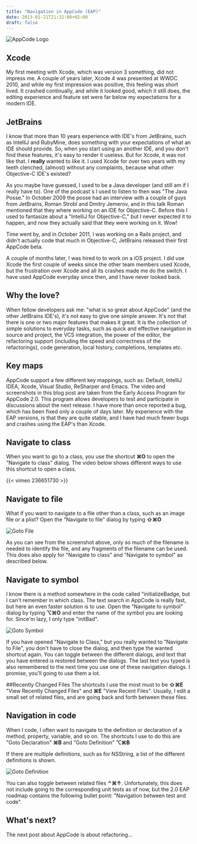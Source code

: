 ```yaml
---
title: "Navigation in AppCode (EAP)"
date: 2013-01-21T21:32:00+02:00
draft: false
---
```


![AppCode Logo](http://bonski-blog.s3.amazonaws.com/appcode-logo.png)

## Xcode

My first meeting with Xcode, which was version 3 something, did not impress me. A couple of years later, Xcode 4 was presented at WWDC 2010, and while my first impression was positive, this feeling was short lived. It crashed continually, and while it looked good, which it still does, the editing experience and feature set were far below my expectations for a modern IDE. 


## JetBrains


I know that more than 10 years experience with IDE's from JetBrains, such as IntelliJ and RubyMine, does something with your expectations of what an IDE should provide. So, when you start using an another IDE, and you don't find these features, it's easy to render it useless. But for Xcode, it was not like that. I __really__ wanted to like it. I used Xcode for over two years with my teeth clenched, (almost) without any complaints, because what other Objective-C IDE's existed?

As you maybe have guessed, I used to be a Java developer (and still am if I really have to). One of the podcast`s I used to listen to then was "The Java Posse." In October 2009 the posse had an interview with a couple of guys from JetBrains, Roman Strobl and Dmitry Jemerov, and in this talk Roman mentioned that they where working on an IDE for Objective-C. Before this I used to fantasize about a "IntelliJ for Objective-C," but I never expected it to happen, and now they actually said that they were working on it. Wow! 

Time went by, and in October 2011, I was working on a Rails project, and didn't actually code that much in Objective-C, JetBrains released their first AppCode beta. 

A couple of months later, I was hired to to work on a iOS project. I did use Xcode the first couple of weeks since the other team members used Xcode, but the frustration over Xcode and all its crashes made me do the switch. I have used AppCode everyday since then, and I have never looked back.

## Why the love?

When fellow developers ask me: "what is so great about AppCode" (and the other JetBrains IDE's), it's not easy to give one simple answer. It's not that there is one or two major features that makes it great. It is the collection of simple solutions to everyday tasks, such as quick and effective navigation in source and project, the VCS integration, the power of the editor, the refactoring support (including the speed and correctness of the refactorings), code generation, local history, completions, templates etc. 

## Key maps
AppCode support a few different key mappings, such as: Default, IntelliJ IDEA, Xcode, Visual Studio, ReSharper and Emacs. 
The video and screenshots in this blog post are taken from the Early Access Program for AppCode 2.0. This program allows developers to test and participate in discussions about the next release. I have more than once reported a bug, which has been fixed only a couple of days later. My experience with the EAP versions, is that they are quite stable, and I have had much fewer bugs and crashes using the EAP's than Xcode. 


## Navigate to class

When you want to go to a class, you use the shortcut __&#x2318;O__ to open the "Navigate to class" dialog. The video below shows different ways to use this shortcut to open a class.

{{< vimeo 236651730 >}}

## Navigate to file

What if you want to navigate to a file other than a class, such as an image file or a plist?
Open the "Navigate to file" dialog by typing __&#x21E7;&#x2318;O__

![Goto File](http://bonski-blog.s3.amazonaws.com/goto-file.png)

As you can see from the screenshot above, only so much of the filename is needed to identify the file, and any fragments of the filename can be used. This does also apply for "Navigate to class" and "Navigate to symbol" as described below. 

## Navigate to symbol

I know there is a method somewhere in the code called "initializeBadge, but I can't remember in which class. The text search in AppCode is really fast, but here an even faster solution is to use.
Open the "Navigate to symbol" dialog by typing __&#x2325;&#x2318;O__ and enter the name of the symbol you are looking for. Since'm lazy, I only type "initBad".

![Goto Symbol](http://bonski-blog.s3.amazonaws.com/goto-symbol.png)

If you have opened "Navigate to Class," but you really wanted to "Navigate to File", you don't have to close the dialog, and then type the wanted shortcut again. You can toggle between the different dialogs, and text that you have entered is restored between the dialogs. The last text you typed is also remembered to the next time you use one of these navigation dialogs. I promise, you'll going to use them a lot.


##Recently Changed Files
The shortcuts I use the most must to be __&#x21E7;&#x2318;E__ "View Recently Changed Files" and __&#x2318;E__ "View Recent Files". 
Usually, I edit a small set of related files, and are going back and forth between these files.

## Navigation in code
When I code, I often want to navigate to the definition or declaration of a method, property, variable, and so on. The shortcuts I use to do this are "Goto Declaration" __&#x2318;B__ and "Goto Definition"  __&#x2325;&#x2318;B__

If there are multiple definitions, such as for NSString, a list of the different definitions is shown. 

![Goto Definition](http://bonski-blog.s3.amazonaws.com/goto-definition.png)

You can also toggle between related files __&#8963;&#x2318;&#8593;__. Unfortunately, this does not include going to the corresponding unit tests as of now, but the 2.0 EAP roadmap contains the following bullet point: "Navigation between test and code". 

## What's next?
The next post about AppCode is about refactoring... 

